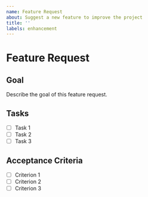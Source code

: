 ```yaml
---
name: Feature Request
about: Suggest a new feature to improve the project
title: ''
labels: enhancement
---
```


# Feature Request

## Goal
Describe the goal of this feature request.

## Tasks
- [ ] Task 1
- [ ] Task 2
- [ ] Task 3

## Acceptance Criteria
- [ ] Criterion 1
- [ ] Criterion 2
- [ ] Criterion 3
